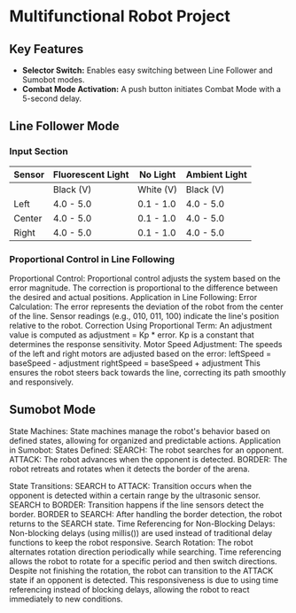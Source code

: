 # Multifunctional Robot Project

## Key Features
- **Selector Switch:** Enables easy switching between Line Follower and Sumobot modes.
- **Combat Mode Activation:** A push button initiates Combat Mode with a 5-second delay.

## Line Follower Mode
### Input Section

| Sensor | Fluorescent Light | No Light | Ambient Light |
|--------|-------------------|----------|---------------|
|        | Black (V) | White (V) | Black (V) | White (V) | Black (V) | White (V) |
| Left   | 4.0 - 5.0 | 0.1 - 1.0 | 4.0 - 5.0 | 0.1 - 1.0 | 4.0 - 5.0 | 0.1 - 1.0 |
| Center | 4.0 - 5.0 | 0.1 - 1.0 | 4.0 - 5.0 | 0.1 - 1.0 | 4.0 - 5.0 | 0.1 - 1.0 |
| Right  | 4.0 - 5.0 | 0.1 - 1.0 | 4.0 - 5.0 | 0.1 - 1.0 | 4.0 - 5.0 | 0.1 - 1.0 |

### Proportional Control in Line Following
Proportional Control: Proportional control adjusts the system based on the error magnitude. The correction is proportional to the difference between the desired and actual positions.
Application in Line Following:
Error Calculation:
The error represents the deviation of the robot from the center of the line.
Sensor readings (e.g., 010, 011, 100) indicate the line's position relative to the robot.
Correction Using Proportional Term:
An adjustment value is computed as adjustment = Kp * error.
Kp is a constant that determines the response sensitivity.
Motor Speed Adjustment:
The speeds of the left and right motors are adjusted based on the error:
leftSpeed = baseSpeed - adjustment
rightSpeed = baseSpeed + adjustment
This ensures the robot steers back towards the line, correcting its path smoothly and responsively.


## Sumobot Mode
State Machines: State machines manage the robot's behavior based on defined states, allowing for organized and predictable actions.
Application in Sumobot:
States Defined:
SEARCH: The robot searches for an opponent.
ATTACK: The robot advances when the opponent is detected.
BORDER: The robot retreats and rotates when it detects the border of the arena.

State Transitions:
SEARCH to ATTACK: Transition occurs when the opponent is detected within a certain range by the ultrasonic sensor.
SEARCH to BORDER: Transition happens if the line sensors detect the border.
BORDER to SEARCH: After handling the border detection, the robot returns to the SEARCH state.
Time Referencing for Non-Blocking Delays: Non-blocking delays (using millis()) are used instead of traditional delay functions to keep the robot responsive.
Search Rotation:
The robot alternates rotation direction periodically while searching.
Time referencing allows the robot to rotate for a specific period and then switch directions.
Despite not finishing the rotation, the robot can transition to the ATTACK state if an opponent is detected. This responsiveness is due to using time referencing instead of blocking delays, allowing the robot to react immediately to new conditions.

